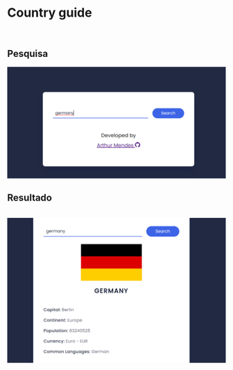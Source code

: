 # Country guide

<br>

## Pesquisa
<img src="./img/search_print.png">

## Resultado

<br>

<img src="./img/country.png">
